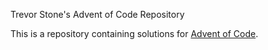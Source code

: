 Trevor Stone's Advent of Code Repository

This is a repository containing solutions for
[Advent of Code](https://adventofcode.com/).

